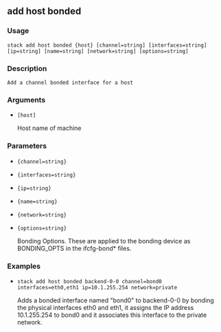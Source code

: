 ## add host bonded

### Usage

`stack add host bonded {host} [channel=string] [interfaces=string] [ip=string] [name=string] [network=string] [options=string]`

### Description


	Add a channel bonded interface for a host

	

### Arguments

* `[host]`

   Host name of machine


### Parameters
* `{channel=string}`
* `{interfaces=string}`
* `{ip=string}`
* `{name=string}`
* `{network=string}`
* `{options=string}`

   Bonding Options. These are applied to the bonding device
	as BONDING_OPTS in the ifcfg-bond* files.

### Examples

* `stack add host bonded backend-0-0 channel=bond0   interfaces=eth0,eth1 ip=10.1.255.254 network=private`

   Adds a bonded interface named "bond0" to backend-0-0 by bonding
	the physical interfaces eth0 and eth1, it assigns the IP address
	10.1.255.254 to bond0 and it associates this interface to the private
	network.



